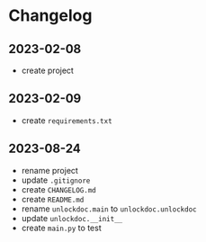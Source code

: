 # Changelog

## 2023-02-08

- create project

## 2023-02-09

- create `requirements.txt`

## 2023-08-24

- rename project
- update `.gitignore`
- create `CHANGELOG.md`
- create `README.md`
- rename `unlockdoc.main` to `unlockdoc.unlockdoc`
- update `unlockdoc.__init__`
- create `main.py` to test
